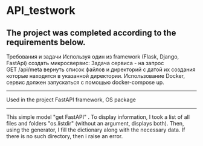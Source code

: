 # API_testwork
The project was completed according to the requirements below.
---

Требования и задачи
Используя один из framework (Flask, Django, FastApi) создать микросвервис:
Задача сервиса - на запрос   
GET /api/meta 
вернуть список файлов и директорий с датой их создания которые находятся в указанной директории.
Использование Docker, сервис должен запускаться с помощью docker-compose up.

---

Used in the project FastAPI framework, OS package

---

This simple model "get FastAPI" .
To display information, I took a list of all files and folders "os.listdir" (without an argument, displays both). 
Then, using the generator, I fill the dictionary along with the necessary data.
If there is no such directory, then i raise an error.
